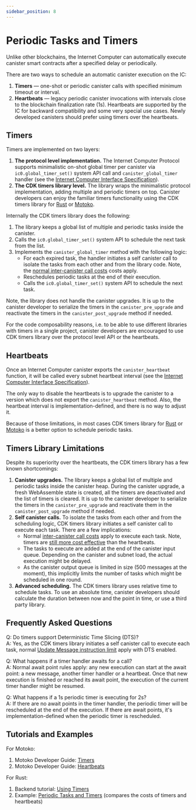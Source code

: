 ```yaml
---
sidebar_position: 8
---
```

Periodic Tasks and Timers
=========================

Unlike other blockchains, the Internet Computer can automatically execute canister smart contracts after a specified delay or periodically.

There are two ways to schedule an automatic canister execution on the IC:

1. **Timers** &mdash; one-shot or periodic canister calls with specified minimum timeout or interval.
2. **Heartbeats** &mdash; legacy periodic canister invocations with intervals close to the blockchain finalization rate (1s). Heartbeats are supported by the IC for backward compatibility and some very special use cases. Newly developed canisters should prefer using timers over the heartbeats.

Timers
------

Timers are implemented on two layers:

1. **The protocol level implementation.** The Internet Computer Protocol supports minimalistic on-shot global timer per canister via `ic0.global_timer_set()` system API call and `canister_global_timer` handler (see the [Internet Computer Interface Specification](../../references/ic-interface-spec.md#timer)).
2. **The CDK timers library level.** The library wraps the minimalistic protocol implementation, adding multiple and periodic timers on top. Canister developers can enjoy the familiar timers functionality using the CDK timers library for [Rust](https://crates.io/crates/ic-cdk-timers) or [Motoko](../../motoko/main/timers.md).

Internally the CDK timers library does the following:

1. The library keeps a global list of multiple and periodic tasks inside the canister.
2. Calls the `ic0.global_timer_set()` system API to schedule the next task from the list.
3. Implements the `canister_global_timer` method with the following logic:
   * For each expired task, the handler initiates a self canister call to isolate the tasks from each other and from the library code. Note, the [normal inter-canister call costs](../production/computation-and-storage-costs.md) costs apply.
   * Reschedules periodic tasks at the end of their execution.
   * Calls the `ic0.global_timer_set()` system API to schedule the next task.

Note, the library does not handle the canister upgrades. It is up to the canister developer to serialize the timers in the `canister_pre_upgrade` and reactivate the timers in the `canister_post_upgrade` method if needed.

For the code composability reasons, i.e. to be able to use different libraries with timers in a single project, canister developers are encouraged to use CDK timers library over the protocol level API or the heartbeats.

Heartbeats
----------

Once an Internet Computer canister exports the `canister_heartbeat` function, it will be called every subnet heartbeat interval (see the [Internet Computer Interface Specification](../../references/ic-interface-spec.md#heartbeat)).

The only way to disable the heartbeats is to upgrade the canister to a version which does not export the `canister_heartbeat` method. Also, the heartbeat interval is implementation-defined, and there is no way to adjust it.

Because of those limitations, in most cases CDK timers library for [Rust](https://crates.io/crates/ic-cdk-timers) or [Motoko](../../motoko/main/timers.md) is a better option to schedule periodic tasks.

Timers Library Limitations
--------------------------

Despite its superiority over the heartbeats, the CDK timers library has a few known shortcomings:

1. **Canister upgrades.** The library keeps a global list of multiple and periodic tasks inside the canister heap. During the canister upgrade, a fresh WebAssemble state is created, all the timers are deactivated and the list of timers is cleared. It is up to the canister developer to serialize the timers in the `canister_pre_upgrade` and reactivate them in the `canister_post_upgrade` method if needed.
2. **Self canister calls.** To isolate the tasks from each other and from the scheduling logic, CDK timers library initiates a self canister call to execute each task. There are a few implications:
   * Normal [inter-canister call costs](../production/computation-and-storage-costs.md) apply to execute each task. Note, timers are [still more cost effective](https://github.com/dfinity/examples/tree/master/rust/periodic_tasks) than the heartbeats.
   * The tasks to execute are added at the end of the canister input queue. Depending on the canister and subnet load, the actual execution might be delayed.
   * As the canister output queue is limited in size (500 messages at the moment), this implicitly limits the number of tasks which might be scheduled in one round.
3. **Advanced scheduling.** The CDK timers library uses relative time to schedule tasks. To use an absolute time, canister developers should calculate the duration between now and the point in time, or use a third party library.

Frequently Asked Questions
--------------------------

Q: Do timers support Deterministic Time Slicing (DTS)? \
A: Yes, as the CDK timers library initiates a self canister call to execute each task, normal [Update Message instruction limit](../production/instruction-limits.md) apply with DTS enabled.

Q: What happens if a timer handler awaits for a call? \
A: Normal await point rules apply: any new execution can start at the await point: a new message, another timer handler or a heartbeat. Once that new execution is finished or reached its await point, the execution of the current timer handler might be resumed.

Q: What happens if a 1s periodic timer is executing for 2s? \
A: If there are no await points in the timer handler, the periodic timer will be rescheduled at the end of the execution. If there are await points, it's implementation-defined when the periodic timer is rescheduled.

Tutorials and Examples
----------------------

For Motoko:

1. Motoko Developer Guide: [Timers](../../motoko/main/timers.md)
2. Motoko Developer Guide: [Heartbeats](../../motoko/main/heartbeats.md)

For Rust:

1. Backend tutorial: [Using Timers](rust/timers.md)
2. Example: [Periodic Tasks and Timers](https://github.com/dfinity/examples/tree/master/rust/periodic_tasks) (compares the costs of timers and heartbeats)
